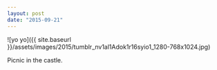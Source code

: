 ```yaml
---
layout: post
date: "2015-09-21"
---
```


![yo yo]({{ site.baseurl }}/assets/images/2015/tumblr_nv1al1Adok1r16syio1_1280-768x1024.jpg)

Picnic in the castle.
